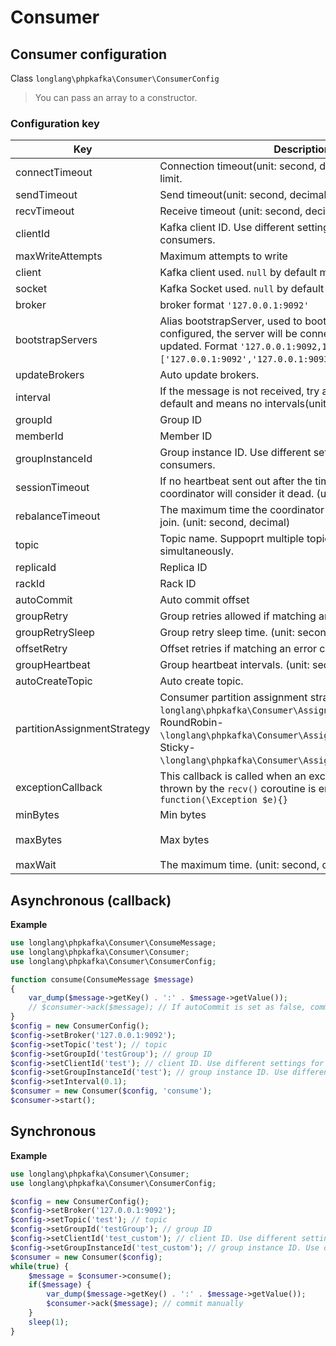 # Consumer

## Consumer configuration

Class `longlang\phpkafka\Consumer\ConsumerConfig`

> You can pass an array to a constructor.

### Configuration key

| Key | Description | Default |
| - | - | - |
| connectTimeout | Connection timeout(unit: second, decimal). `-1` means no limit. | `-1` |
| sendTimeout | Send timeout(unit: second, decimal). `-1` means no limit. | `-1` |
| recvTimeout | Receive timeout (unit: second, decimal). `-1` means no limit. | `-1` |
| clientId | Kafka client ID. Use different settings for different consumers. | `null` |
| maxWriteAttempts | Maximum attempts to write | `3` |
| client | Kafka client used. `null` by default means auto recognition. | `null` |
| socket | Kafka Socket used. `null` by default means auto recognition. | `null` |
| broker | broker format `'127.0.0.1:9092'` | `null` |
| bootstrapServers | Alias bootstrapServer, used to boot the server. If configured, the server will be connected and brokers updated. Format `'127.0.0.1:9092,127.0.0.1:9093'` or `['127.0.0.1:9092','127.0.0.1:9093']`. | `null` |
| updateBrokers | Auto update brokers. | `true` |
| interval | If the message is not received, try again internals. `0` is default and means no intervals(unit: second, decimal). | `0` |
| groupId | Group ID | `null` |
| memberId | Member ID | `null` |
| groupInstanceId | Group instance ID. Use different settings for different consumers. | `null` |
| sessionTimeout | If no heartbeat sent out after the timeout, the group coordinator will consider it dead. (unit: second, decimal) | `60` |
| rebalanceTimeout | The maximum time the coordinator waits for consumers to join. (unit: second, decimal) | `60` |
| topic | Topic name. Suppoprt multiple topics consumed simultaneously. | `null` |
| replicaId | Replica ID | `-1` |
| rackId | Rack ID | `''` |
| autoCommit | Auto commit offset | `true` |
| groupRetry | Group retries allowed if matching an error code. | `5` |
| groupRetrySleep | Group retry sleep time. (unit: second) | `1` |
| offsetRetry | Offset retries if matching an error code. | `5` |
| groupHeartbeat | Group heartbeat intervals. (unit: second) | `3` |
| autoCreateTopic | Auto create topic. | `true` |
| partitionAssignmentStrategy | Consumer partition assignment strategy. Optional: Range-`longlang\phpkafka\Consumer\Assignor\RangeAssignor`, RoundRobin-`\longlang\phpkafka\Consumer\Assignor\RoundRobinAssignor`, Sticky-`\longlang\phpkafka\Consumer\Assignor\StickyAssignor`. |
| exceptionCallback | This callback is called when an exception that cannot be thrown by the `recv()` coroutine is encountered. Format: `function(\Exception $e){}` | `null` |
| minBytes | Min bytes | `1` |
| maxBytes | Max bytes | `128 * 1024 * 1024` |
| maxWait | The maximum time. (unit: second, decimal) | `1` |

## Asynchronous (callback)

**Example**

```php
use longlang\phpkafka\Consumer\ConsumeMessage;
use longlang\phpkafka\Consumer\Consumer;
use longlang\phpkafka\Consumer\ConsumerConfig;

function consume(ConsumeMessage $message)
{
    var_dump($message->getKey() . ':' . $message->getValue());
    // $consumer->ack($message); // If autoCommit is set as false, commit manually.
}
$config = new ConsumerConfig();
$config->setBroker('127.0.0.1:9092');
$config->setTopic('test'); // topic
$config->setGroupId('testGroup'); // group ID
$config->setClientId('test'); // client ID. Use different settings for different consumers.
$config->setGroupInstanceId('test'); // group instance ID. Use different settings for different consumers.
$config->setInterval(0.1);
$consumer = new Consumer($config, 'consume');
$consumer->start();
```

## Synchronous

**Example**

```php
use longlang\phpkafka\Consumer\Consumer;
use longlang\phpkafka\Consumer\ConsumerConfig;

$config = new ConsumerConfig();
$config->setBroker('127.0.0.1:9092');
$config->setTopic('test'); // topic
$config->setGroupId('testGroup'); // group ID
$config->setClientId('test_custom'); // client ID. Use different settings for different consumers.
$config->setGroupInstanceId('test_custom'); // group instance ID. Use different settings for different consumers.
$consumer = new Consumer($config);
while(true) {
    $message = $consumer->consume();
    if($message) {
        var_dump($message->getKey() . ':' . $message->getValue());
        $consumer->ack($message); // commit manually
    }
    sleep(1);
}
```
